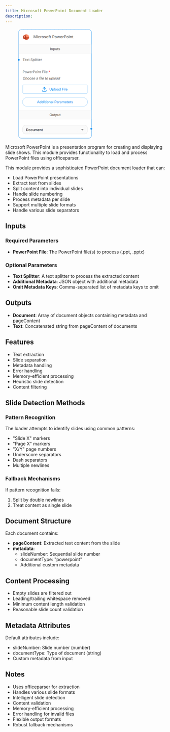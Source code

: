 ```yaml
---
title: Microsoft PowerPoint Document Loader
description: 
---
```



<figure><img src="/assets/image (286).png" alt="" width="234"><figcaption></figcaption></figure>

Microsoft PowerPoint is a presentation program for creating and displaying slide shows. This module provides functionality to load and process PowerPoint files using officeparser.

This module provides a sophisticated PowerPoint document loader that can:
- Load PowerPoint presentations
- Extract text from slides
- Split content into individual slides
- Handle slide numbering
- Process metadata per slide
- Support multiple slide formats
- Handle various slide separators

## Inputs

### Required Parameters
- **PowerPoint File**: The PowerPoint file(s) to process (.ppt, .pptx)

### Optional Parameters
- **Text Splitter**: A text splitter to process the extracted content
- **Additional Metadata**: JSON object with additional metadata
- **Omit Metadata Keys**: Comma-separated list of metadata keys to omit

## Outputs

- **Document**: Array of document objects containing metadata and pageContent
- **Text**: Concatenated string from pageContent of documents

## Features
- Text extraction
- Slide separation
- Metadata handling
- Error handling
- Memory-efficient processing
- Heuristic slide detection
- Content filtering

## Slide Detection Methods

### Pattern Recognition
The loader attempts to identify slides using common patterns:
- "Slide X" markers
- "Page X" markers
- "X/Y" page numbers
- Underscore separators
- Dash separators
- Multiple newlines

### Fallback Mechanisms
If pattern recognition fails:
1. Split by double newlines
2. Treat content as single slide

## Document Structure
Each document contains:
- **pageContent**: Extracted text content from the slide
- **metadata**:
  - slideNumber: Sequential slide number
  - documentType: "powerpoint"
  - Additional custom metadata

## Content Processing
- Empty slides are filtered out
- Leading/trailing whitespace removed
- Minimum content length validation
- Reasonable slide count validation

## Metadata Attributes
Default attributes include:
- slideNumber: Slide number (number)
- documentType: Type of document (string)
- Custom metadata from input

## Notes
- Uses officeparser for extraction
- Handles various slide formats
- Intelligent slide detection
- Content validation
- Memory-efficient processing
- Error handling for invalid files
- Flexible output formats
- Robust fallback mechanisms
